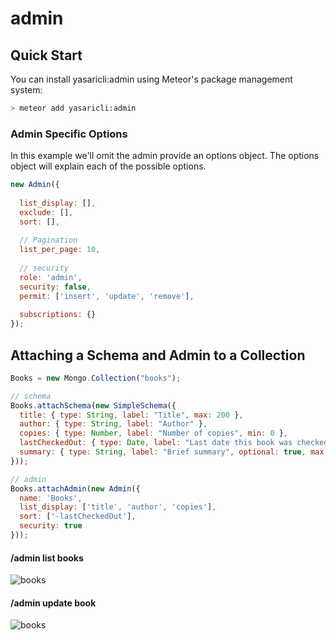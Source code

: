 admin 
======

## Quick Start
You can install yasaricli:admin using Meteor's package management system:

```bash
> meteor add yasaricli:admin
```

### Admin Specific Options
In this example we'll omit the admin provide an options
object. The options object will explain each of the possible options.

```javascript
new Admin({
  
  list_display: [],
  exclude: [],
  sort: [],
  
  // Pagination
  list_per_page: 10,
  
  // security
  role: 'admin',
  security: false,
  permit: ['insert', 'update', 'remove'],
  
  subscriptions: {}
});
```
## Attaching a Schema and Admin to a Collection

```js
Books = new Mongo.Collection("books");

// schema 
Books.attachSchema(new SimpleSchema({
  title: { type: String, label: "Title", max: 200 },
  author: { type: String, label: "Author" },
  copies: { type: Number, label: "Number of copies", min: 0 },
  lastCheckedOut: { type: Date, label: "Last date this book was checked out", optional: true },
  summary: { type: String, label: "Brief summary", optional: true, max: 1000 }
}));

// admin
Books.attachAdmin(new Admin({
  name: 'Books',
  list_display: ['title', 'author', 'copies'],
  sort: ['-lastCheckedOut'],
  security: true
}));
```

#### /admin list books
![books](http://i.imgur.com/5fpi8Nn.png)

#### /admin update book
![books](http://i.imgur.com/2wRgXjh.png)
